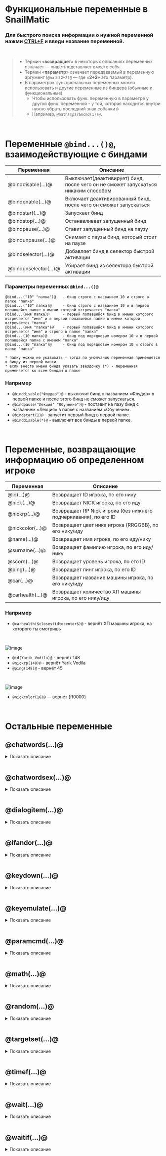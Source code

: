# Функциональные переменные в SnailMatic

### Для быстрого поиска информации о нужной переменной нажми <ins>CTRL+F</ins> и введи название переменной.

</br>

> - Термин «**возвращает**» в некоторых описаниях переменных означает — пишет/подставляет вместо себя
> - Термин «**параметр**» означает передаваемый в переменную аргумент (`@math(2+2)@` — где «**2+2**» это параметр).
> - В параметрах функциональных переменных можно использовать и другие переменные из биндера (обычные и функциональные)
>   - Чтобы использовать функ. переменную в параметре у другой функ. переменной - у той, которая находится внутри нужно убрать последний знак собачки `@`
>   - Например, `@math(@paramcmd(1))@`.

</br>



<!-- ....................................................................@BIND.................................................................... -->
# Переменные `@bind...()@`, взаимодействующие с биндами

| Переменная  | Описание |
| ------------- | ------------- |
| @binddisable(…)@  | Выключает(деактивирует) бинд, после чего он не сможет запускаться никаким способом  |
| @bindenable(…)@  | Включает деактивированный бинд, после чего он сможет запускаться  |
| @bindstart(…)@  | Запускает бинд  |
| @bindstop(…)@  | Останавливает запущенный бинд  |
| @bindpause(…)@  | Ставит запущенный бинд на паузу  |
| @bindunpause(…)@  | Снимает с паузы бинд, который стоит на паузе  |
| @bindselector(…)@  | Добавляет бинд в селектор быстрой активации  |
| @bindunselector(…)@  | Убирает бинд из селектора быстрой активации  |

### Параметры переменных `@bind...()@`

```
@bind...("10" "папка")@   - бинд строго с названием 10 и строго в папке "папка"
@bind...("10" папка)@     - бинд строго с названием 10 и в первой попавшейся папке в имени которой встречается "папка"
@bind...(имя папка)@      - первый попавшийся бинд в имени которого встречается "имя" и в первой попавшейся папке в имени которой встречается "папка"
@bind...(имя "папка")@    - первый попавшийся бинд в имени которого встречается "имя" и строго в папке "папка"
@bind...(10 папка)@       - бинд под порядковым номером 10 и в первой попавшейся папке с именем "папка"
@bind...(10 "папка")@     - бинд под порядковым номером 10 и строго в папке "папка"

* папку можно не указывать - тогда по умолчанию переменная применяется к бинду из первой папки
* если вместо имени бинда указать звёздочку (*) - переменная применяется ко всем биндам в папке
```

### Например

- `@binddisable("Флудер")@` - выключит бинд с названием «Флудер» в первой папке и после этого бинд не сможет запускаться.
- `@bindpause("Лекция" "Обучение")@` - поставит на пазу бинд с названием «Лекция» в папке с названием «Обучение».
- `@bindstart(1)@` - запустит первый бинд в первой папке.
- `@binddisable(*)@` - выключит все бинды в первой папке.

</br>



<!-- ....................................................................@PLAYER.................................................................... -->
# Переменные, возвращающие информацию об определенном игроке

| Переменная  | Описание |
| ------------- | ------------- |
| @id(…)@  | Возвращает ID игрока, по его нику  |
| @nick(…)@  | Возвращает NICK игрока, по его иду  |
| @nickrp(…)@  | Возвращает RP Nick игрока (без нижнего подчеркивания), по его ID  |
| @nickcolor(…)@  | Возвращает цвет ника игрока {RRGGBB}, по его нику/иду  |
| @name(…)@  | Возвращает имя игрока, по его иду/нику  |
| @surname(…)@  | Возвращает фамилию игрока, по его иду/нику  |
| @score(…)@  | Возвращает уровень игрока, по его ID  |
| @ping(…)@  | Возвращает пинг игрока, по его ID  |
| @car(…)@  | Возвращает название машины игрока, по его нику/иду  |
| @carhealth(…)@  | Возвращает количество ХП машины игрока, по его нику/иду  |

### Например

- `@carhealth($closestidtocenter$)@` - вернёт ХП машины игрока, на которого ты смотришь

</br>

![image](https://user-images.githubusercontent.com/71496296/152643274-45e9fe26-986e-42fd-9228-7461e3a2d7e6.png)

- `@id(Yarik_Vodila)@` - вернёт 148
- `@nickrp(148)@` - вернёт Yarik Vodila
- `@ping(148)@` - вернёт 45

</br>

![image](https://user-images.githubusercontent.com/71496296/152643330-e74770ad-96a3-4345-adfa-7ab6e7059be4.png)

- `@nickcolor(16)@` — вернет {ff0000}

</br>

# Остальные переменные



<!-- ....................................................................@CHATWORDS.................................................................... -->
## @chatwords(…)@

<details><summary>Показать описание</summary>

  > Возвращает текст из строки в чате

  Эта переменная берет из определенной строки в чате определенный параметр (объект, слово) и подставляет этот параметр вместо себя.

  </br>

  Допустим, у нас есть вот такое сообщение в чате:

  ![image](https://user-images.githubusercontent.com/71496296/152642155-a1e23478-6fd3-49ed-9c65-3e95fe893b35.png)

  Эту строку можно разбить по объектам. Каждый объект разделен между собой пробелами.

  Визуально каждый объект будет выглядеть вот так:

  ![image](https://user-images.githubusercontent.com/71496296/152642159-f10ab6fc-1c7a-44ce-be6d-bb7c6620ef6a.png)

  — эти объекты, а именно их номера и пишутся в параметр переменной `@chatwords`

  ### Параметры этой переменной:

  ```
  @chatwords(4+)@ - подставит вместо себя весь текст, идущий после 4 параметра
  @chatwords(6-)@ - подставит вместо себя весь текст, идущий до 6 параметра
  @chatwords(2-4)@ - подставит вместо себя весь текст в промежутке от 2 до 4 параметра
  @chatwords(2)@ - подставит вместо себя 2 параметр(cлово)
  @chatwords(98;5)@ - пятое слово из предпоследнего сообщения
  @chatwords(98;4+)@ - весь текст, после четвертого параметра из предпоследнего сообщения
  ```

  Например, переменная `@chatwords(5+)@` подставит вместо себя весь текст, идущий после **пятого** параметра (включительно). Результат:

  ![chatwords](https://user-images.githubusercontent.com/71496296/152642275-9d618205-b755-4b11-baa9-ab7c143a78d3.gif)

  Или, например, переменная `@chatwords(12)@` подставит вместо себя параметр (объект/слово) под порядковым номером **12**. Результат:

  ![chatwords_2](https://user-images.githubusercontent.com/71496296/152642298-9a94ebe1-a960-4d79-9243-7f86efdc7afd.gif)

</details>

</br>



<!-- ....................................................................@CHATWORDSEX.................................................................... -->
## @chatwordsex(…)@

<details><summary>Показать описание</summary>

  > Возвращает текст из последнего сообщения в чате по регулярному выражению в активации по тексту в чате ([Lua Pattern](https://www.blast.hk/threads/62661/)).

  С помощью этой переменной можно вытаскивать нужный текст с точностью до символа (а не целым объектом, как `@chatwords(…)@`) из сообщения.

  - _Эта переменная работает только через бинд и только с помощью активации по тексту в чате._

  </br>

  Например, у нас в чате появляются вот таких два сообщения (взято из чат-лога!!!):

  ```
  [14:59:29] {33FF1F}Номер Junior_Orlando: {FF5500}783000
  [14:59:29] Абонент доступен для звонка
  ```

  ![image](https://user-images.githubusercontent.com/71496296/152642402-6f573c54-2a63-43b0-9c4b-73cdd4a5621b.png)

  Из первого сообщения можно вытащить **имя**, **фамилию** и **номер** игрока по-отдельности. Переменная `@chatwords` нам не подойдет, так как она возвращает объекты целиком и разбить ник игрока на имя и фамилию не получится. Поэтому будем использовать `@chatwordsex`

  Это сообщение практически полностью состоит из переменных: ник и номер телефона. Статическим текстом является лишь HEX цвет, слово «Номер» и двоеточие «:».

  Чтобы по-отдельности нам вытащить имя, фамилию и номер нужно создать регулярное выражение:

  ```
  [14:59:29] {33FF1F}Номер Junior_Orlando: {FF5500}783000
  ```

  -->

  ```
  {33FF1F}Номер (.+)_(.+): {FF5500}(%d+)
  ```

  Процесс создания регулярки выглядит так: сначала мы подставляем вместо переменных символьные классы

  ![chatwordsex](https://user-images.githubusercontent.com/71496296/152642450-73cc9765-ceaf-4e4e-8fdb-7dce732f251f.gif)

  Затем нужные нам символьные классы (это имя, фамилия и номер) мы оборачиваем в скобки `()`

  ![chatwordsex_2](https://user-images.githubusercontent.com/71496296/152642470-1c51e635-3fe6-42b9-9c2d-2ddba9cf470f.gif)

  Всё это мы вставляем в активацию по тексту в чате, а так же включаем галочку [Lua Pattern](https://www.blast.hk/threads/62661/), чтобы регулярное выражение заработало. (по гиперссылке можешь узнать о регулярных выражениях больше)

  ![image](https://user-images.githubusercontent.com/71496296/152642482-7fe917f9-1d9f-4c1b-bfa8-d2649faf2966.png)

  А далее в сообщение бинда мы вписываем нашу переменную `@chatwordsex(…)@`.

  Её параметрами будут выступать порядковые номера символьных классов, завернутых в скобки. То есть цифра «1» в параметре будет подставлять имя игрока, цифра «2» — фамилию, цифра «3» — номер телефона.

  ```
  [14:59:29] {33FF1F}Номер Junior_Orlando: {FF5500}783000
  --> {33FF1F}Номер (.+)_(.+): {FF5500}(%d+)

  @chatwordsex(1)@  - Junior
  @chatwordsex(2)@  - Orlando
  @chatwordsex(3)@  - 783000
  ```

  ![image](https://user-images.githubusercontent.com/71496296/152642503-143d0656-6d62-4a34-9b5a-06f4e9d5a005.png)

  _Результат:_

  ![chatwordsex_3](https://user-images.githubusercontent.com/71496296/152642514-24b554d5-7fd3-4e19-8fbd-9ecbedf1e072.gif)

  > [Еще один пример с использованием этой переменной](https://github.com/GrezeeBal/SnailMaticDocs/blob/main/BINDS_CREATING_GUIDE.md#8-%D0%B0%D0%B2%D1%82%D0%BE%D0%BC%D0%B0%D1%82%D0%B8%D1%87%D0%B5%D1%81%D0%BA%D0%B8-%D0%BE%D1%82%D0%B2%D0%B5%D1%87%D0%B0%D0%B5%D0%BC-%D0%BD%D0%B0-%D1%81%D0%BC%D1%81)

</details>

</br>



<!-- ....................................................................@DIALOGITEM.................................................................... -->
## @dialogitem(…)@

<details><summary>Показать описание</summary>

  > Открывает пункт диалога по его названию/номеру.

  ![image](https://user-images.githubusercontent.com/71496296/152643250-7f3e293e-625d-467c-ac6a-0463ad21139f.png)

  Например, `@dialogitem(Помощь)@` откроет пункт «Помощь» в этом диалоговом окне.

  То же самое сделает и `@dialogitem(4)@`, открыв пункт под номером «4», что является пунктом «Помощь»

</details>
  
</br>



<!-- ....................................................................@IFANDOR.................................................................... -->
## @ifandor(…)@

<details><summary>Показать описание</summary>

  > Возвращает один из двух вариантов в зависимости от правильности условия

  Данная переменная работает как условие между двумя разными развитиями событий.

  ### Параметры данной переменной:

  ```
  @ifandor(Условие?Верно:Неверно)@
  ```

  Работает по такому же принципу, как и `if else` в языках программирования.

  Параметры **Верно** и **Неверно** разделены двоеточием «:»
  
  </br>

  ### Примеров этой переменной может быть бесконечное количество, например:

  ```
  @ifandor($myid$==148?Мой ид определенно 148:Мой ид не является 148)@
  ```
  Если мой ид будет 148 — переменная напишет «Мой ид определенно 148», то есть условие переменной правильное и она вернет текст, который находится в параметре «**Верно**»

  Если мой ид не 148 — переменная напишет «Мой ид не является 148», то есть условие переменной не правильное и она вернет текст, который находится в параметре «**Неверно**»

  ### Другой пример:

  ```
  @ifandor("$mycar$"==""?Я не в машине:Моя машина $mycar$)@
  ```

  В параметре «**Условие**» вписано условие `"$mycar$"==""`, то есть переменная `$mycar$` должна равняться ничему, пустоте.

  > Условие не всегда нужно писать с кавычками:
  > 
  > **Цифры и буквы** — нужно использовать кавычки
  > 
  > **Только цифры** — не нужно использовать кавычки

  > `$myid$==148` - оба параметра содержат только цифры (переменная $myid$ возвращает цифры).
  > 
  > `"$mycar$"==""` - оба параметра могут содержать и буквы.

  Так вот, если условие `"$mycar$"==""` правильное, то есть `$mycar$` равняется пустоте (это значит, что твой персонаж не находится в машине) — `@ifandor` вернет текст «**Я не в машине**». Этот текст написан в параметре «**Верно**»

  А если условие не правильное, то есть `$mycar$` не равняется пустоте (это значит, что твой персонаж сейчас находится в машине) — `@ifandor` вернет текст «**Моя машина $mycar$**». Переменная `$mycar$` в свою очередь вернет название машины, в которой находится твой персонаж. Этот текст написан в параметре «**Неверно**»

  *Превью переменной с помощью конструктора HUD*

  ![ifandor](https://user-images.githubusercontent.com/71496296/152643636-8d212b38-2bb1-4eeb-a63d-f1a6d6a40746.gif)

  ### Другой пример:

  ```
  @ifandor("@isconnected(Yarik_Vodila)"=="Подключен"?Игрок Yarik_Vodila подключен:)@
  ```
  > (заметьте, что последний знак собачки у переменной `@isconnected(…)@`, которая находится в условии, убран — это обязательно делать при использовании функ. переменной в параметре у другой функ. переменной. `@var(@var)@` )

  В этом примере условием выступает другая функциональная переменная из биндера `@isconnected(…)@`. Она проверяет, подключен ли указанный в параметре игрок (по нику/иду) к серверу или нет. Она возвращает два результата: «**Подключен**» и «**Не подключен**».

  В данному случае, она проверяет, подключен ли игрок с ником Yarik_Vodila к серверу или нет.

  *Работа переменной @isconnected*

  ![ifandor_isconnected](https://user-images.githubusercontent.com/71496296/152643693-1f2bc7de-f09f-4e8e-b38f-a8e5ffba9e8a.gif)

  В случае, если игрок с указанным ником подключен, то есть переменная `@isconnected(Yarik_Vodila)@` вернула значение «**Подключен**» — переменная `@ifandor` вернет текст из параметра «**Верно**», то есть «Игрок Yarik_Vodila подключен».

  В случае, если такой игрок не подключен к серверу — то есть переменная `@isconnected(Yarik_Vodila)@` вернула значение «**Не подключен**», а значит, что условие в `@ifandor` не правильно — вернется значение из параметра «**Неверно**». Но, так как там не указан никакой текст — вернется пустота (даже не символ, а просто ничего).

  ![ifandor_isconnected_2](https://user-images.githubusercontent.com/71496296/152643744-1d5787dc-b7d1-4f4f-ac36-28c1cdddef79.gif)

  > [Еще один пример с использованием этой переменной (vk.com)](https://vk.com/@scriptpatrol-sozdaem-arifmeticheskuu-progressiu)

</details>

</br>



<!-- ....................................................................@KEYДАУН.................................................................... -->
## @keydown(…)@

<details><summary>Показать описание</summary>

  > Зажимает указанную клавишу на количество миллисекунд

  ```
  @keydown(Номер клавиши;Миллисекунд)@
  ```

  Например, `@keydown(87;1000)@` зажмет клавишу `W` на 1 секунду.

  > Если навести курсор в окне переменных на плюсик рядом с этой переменной — откроется окно со списком всех клавиш, в котором так же можно указать количество миллисекунд. По нажатию на нужную клавишу — скопируется переменная с уже вставленной в параметр клавишей и количеством миллисекунд

  ![image](https://user-images.githubusercontent.com/71496296/152643823-4526319e-a6c0-4930-8ed3-31b7e4cca3ff.png)
  
</details>

</br>



<!-- ....................................................................@KEYEMULATE.................................................................... -->
## @keyemulate(…)@

<details><summary>Показать описание</summary>

  > Нажимает на указанную клавишу

  ```
  @keyemulate(Номер клавиши)@
  ```

  Например, `@keyemulate(87)@` нажмет один раз на клавишу `W`.

  > Если навести курсор в окне переменных на плюсик рядом с этой переменной — откроется окно со списком всех клавиш. По нажатию на нужную клавишу — скопируется переменная с уже вставленной в параметр клавишей

  ![image](https://user-images.githubusercontent.com/71496296/152643879-0b8e050d-7bac-4f91-83d8-0dbee86460ed.png)
  
</details>

</br>



<!-- ....................................................................@PARAMCMD.................................................................... -->
## @paramcmd(…)@

<details><summary>Показать описание</summary>

  > Возвращает параметры введенной команды

  С помощью этой переменной можно вытаскивать параметры (аргументы) из введенной команды. Эта переменная используется только в биндах.

  </br>

  Когда ты вводишь команду:

  ```
  /su (id) (звезды) (причина)
  ```

  — `/su` является командой, а `id` `звезды` `причина` являются параметрами (или аргументами) этой команды. Переменная `@paramcmd` может возвращать эти аргументы, чтобы использовать их в бинде.

  ### Параметры переменной `@paramcmd`:

  ```
  @paramcmd(4+)@ - подставит вместо себя все параметры, идущие после 4 параметра
  @paramcmd(6-)@ - подставит вместо себя все параметры, идущие до 6 параметра
  @paramcmd(2-4)@ - подставит вместо себя все параметры в промежутке от 2 до 4 параметра
  @paramcmd(2)@ - подставит вместо себя 2 параметр
  ```

  То есть, каждый аргумент у команды имеет свой порядковый номер (1, 2, 3, 4…). У вышеупомянутой команды `/su` есть три аргумента: 1 — **id**, 2 — **звезды** и 3 — **причина**. Для переменной `@paramcmd` это будет выглядеть вот так:

  ```
  /su id звезды причина

  @paramcmd(1)@ - id
  @paramcmd(2)@ - звезды
  @paramcmd(3)@ - причина

  @paramcmd(1-2)@ - id звезды
  @paramcmd(1+)@ - id звезды причина
  @paramcmd(2-)@ - id звезды
  ```

  ### Например, сделаем аналог серверной команды /id

  В новом биндер регистрируем команду активации `/id` (учти, что команда активации бинда заменит серверную)

  ![image](https://user-images.githubusercontent.com/71496296/175749062-ed0e14ec-545f-4952-aee7-a29ccf6f8291.png)

  Теперь сделаем так, чтобы при вводе команды `/id ID` нам показывало расширенную информацию об игроке: его ник, ид, цвет клиста, пинг и уровень

  Для начала поставим метод отправки строки "В уведомления", чтобы биндер отправлял информацию в виде уведомления

  ![image](https://user-images.githubusercontent.com/71496296/175749252-f5f1533d-8781-483c-8986-dda63bacdeba.png)

  Затем впишем в поле "Сообщение" переменные, которые будут подставлять нужную нам информацию:

  Чтобы биндер писал ник игрока, используем переменную [@nick()@](https://github.com/GrezeeBal/SnailMaticDocs/blob/main/FUNCTIONAL_VARIABLES_GUIDE.md#%D0%BF%D0%B5%D1%80%D0%B5%D0%BC%D0%B5%D0%BD%D0%BD%D1%8B%D0%B5-%D0%B2%D0%BE%D0%B7%D0%B2%D1%80%D0%B0%D1%89%D0%B0%D1%8E%D1%89%D0%B8%D0%B5-%D0%B8%D0%BD%D1%84%D0%BE%D1%80%D0%BC%D0%B0%D1%86%D0%B8%D1%8E-%D0%BE%D0%B1-%D0%BE%D0%BF%D1%80%D0%B5%D0%B4%D0%B5%D0%BB%D0%B5%D0%BD%D0%BD%D0%BE%D0%BC-%D0%B8%D0%B3%D1%80%D0%BE%D0%BA%D0%B5), которая возвращает ник по иду. В её параметр вставим `@paramcmd(1)@`, которая будет подставлять вписанный в команду `/id` первый аргумент, а именно ID

  ![image](https://user-images.githubusercontent.com/71496296/175749686-d550ae5c-d4d9-4009-89ac-164c7c989272.png)

  > Заметь, что у `@paramcmd` последний знак собачки убран - это обязательно нужно делать, если использовать функ. переменную в параметре у другой функ. переменной.

  Чтобы биндер перекрасил этот ник в цвет клиста этого игрока - будем использовать [@nickcolor()@](https://github.com/GrezeeBal/SnailMaticDocs/blob/main/FUNCTIONAL_VARIABLES_GUIDE.md#%D0%BF%D0%B5%D1%80%D0%B5%D0%BC%D0%B5%D0%BD%D0%BD%D1%8B%D0%B5-%D0%B2%D0%BE%D0%B7%D0%B2%D1%80%D0%B0%D1%89%D0%B0%D1%8E%D1%89%D0%B8%D0%B5-%D0%B8%D0%BD%D1%84%D0%BE%D1%80%D0%BC%D0%B0%D1%86%D0%B8%D1%8E-%D0%BE%D0%B1-%D0%BE%D0%BF%D1%80%D0%B5%D0%B4%D0%B5%D0%BB%D0%B5%D0%BD%D0%BD%D0%BE%D0%BC-%D0%B8%D0%B3%D1%80%D0%BE%D0%BA%D0%B5). Подставим её перед переменной с ником, потому что она возвращает HEX цвет {RRGGBB}:

  ![image](https://user-images.githubusercontent.com/71496296/175749816-4d5f73b8-a0aa-47c8-a828-68cdb6ebbd71.png)

  На этом этапе наш бинд при активации уже будет выглядеть вот так:

  ![image](https://user-images.githubusercontent.com/71496296/175749922-1eebf46b-a7ea-44d9-a112-0165df50adf7.png)

  Добавим рядом с ником в квадратные скобки его ид: `{FFFFFF}[@paramcmd(1)@]`

  ![image](https://user-images.githubusercontent.com/71496296/175750083-01609bb2-d74b-40ed-9ba3-d697f5a3249f.png)

  Затем, таким же способом, как и с переменной `@nick()@` добавим уровень и пинг игрока: `уровень - @score(@paramcmd(1))@, пинг - @ping(@paramcmd(1))@`

  ![image](https://user-images.githubusercontent.com/71496296/175750170-7e5b6dd9-a665-40c4-9843-578d6da75eb3.png)

  И теперь при написании в чат `/id ID` - биндер покажет нам информацию об этом игроке:

  ![image](https://user-images.githubusercontent.com/71496296/175750216-34362f24-893f-45af-aa00-952627eff0ae.png)

  > [Еще один пример с использованием этой переменной](https://github.com/GrezeeBal/SnailMaticDocs/blob/main/BINDS_CREATING_GUIDE.md#2-%D0%B1%D1%8B%D1%81%D1%82%D1%80%D1%8B%D0%B9-%D1%80%D0%B5%D0%BF%D0%BE%D1%80%D1%82-%D1%81-%D0%BF%D0%BE%D0%BC%D0%BE%D1%89%D1%8C%D1%8E-%D1%81%D0%BE%D0%BA%D1%80%D0%B0%D1%89%D0%B5%D0%BD%D0%BD%D0%BE%D0%B9-%D0%BA%D0%BE%D0%BC%D0%B0%D0%BD%D0%B4%D1%8B)
  > 
  > [Еще второй пример с использованием этой переменной](https://github.com/GrezeeBal/SnailMaticDocs/blob/main/BINDS_CREATING_GUIDE.md#3-%D1%83%D0%BB%D1%83%D1%87%D1%88%D0%B0%D0%B5%D0%BC-%D0%BD%D0%B0%D1%88-%D0%B1%D1%8B%D1%81%D1%82%D1%80%D1%8B%D0%B9-%D1%80%D0%B5%D0%BF%D0%BE%D1%80%D1%82)

</details>

</br>



<!-- ....................................................................@MATH.................................................................... -->
## @math(…)@

<details><summary>Показать описание</summary>

  > Вычисляет математические операции, вписанные в параметр переменной

  Например, `@math(2+2)@` - напишет 4

  Эту переменную лучше всего использовать в связке с `@paramcmd` или `@chatwords`

  ### Например, мы можем сделать калькулятор с помощью `@paramcmd` и `@math`.

  В бинде регистрируем команду активации `math`

  ![image](https://user-images.githubusercontent.com/71496296/152643958-b357f553-4949-4144-97f5-07159066491b.png)

  А в сообщение вставляем переменную `@math(…)@`, а в её параметр вставляем `@paramcmd(1)@`:

  ![image](https://user-images.githubusercontent.com/71496296/152643965-1213b459-0e74-4846-99c4-9824b6e2007d.png)

  Так, как все математические операции это по сути один объект (потому что нет пробелов между ними) — это всё будет считаться как первый аргумент, поэтому и в `@paramcmd` мы вставим цифру `1`.

  > [Подробнее смотри здесь](#chatwords). У этой переменной такой же принцип выбора аргументов

  И теперь при вводе в чат: `math 2+2` биндер вернет «4»

  ![paramcmd](https://user-images.githubusercontent.com/71496296/152644029-f9f3db9f-efad-4095-82d9-029dafe25d47.gif)
  
</details>

</br>



<!-- ....................................................................@RANDOM.................................................................... -->
## @random(…)@

<details><summary>Показать описание</summary>

  > Генератор случайных чисел

  ```
  @random()@ - случайное число от -2147483647 до 2147483647
  @random(10)@ - случайное число от 1 до 10
  @random(20-30)@ - случайное число от 20 до 30
  ```

  > [Пример с использованием этой переменной](https://github.com/GrezeeBal/SnailMaticDocs/blob/main/BINDS_CREATING_GUIDE.md#11-%D0%B3%D0%B5%D0%BD%D0%B5%D1%80%D0%B0%D1%82%D0%BE%D1%80-%D1%81%D0%BB%D1%83%D1%87%D0%B0%D0%B9%D0%BD%D1%8B%D1%85-%D0%BE%D1%82%D1%8B%D0%B3%D1%80%D0%BE%D0%B2%D0%BE%D0%BA)

</details>
  
</br>



<!-- ....................................................................@TARGETSET.................................................................... -->
## @targetset(…)@

<details><summary>Показать описание</summary>

  > Устанавливает таргет для биндера по иду/нику

  > [Подробнее о таргетах в биндере](https://github.com/GrezeeBal/SnailMaticDocs/blob/main/SNAILMATIC_DOCUMENTATION.md#6-%D0%B2%D1%8B%D0%B1%D0%BE%D1%80-%D1%86%D0%B5%D0%BB%D0%B8-%D0%BF%D0%B5%D1%80%D0%B5%D0%BC%D0%B5%D0%BD%D0%BD%D1%8B%D0%B5-target)

  Эта переменная, как один из вариантов установки таргета. Аналог команды `/sm.target [id/nick]`

  Например, переменная `@targetset($closestidtocenter$)@` выберет как цель игрока, который находится ближе всего к центру экрана (*короче говоря, игрока, на которого ты смотришь*).

</details>
  
</br>



<!-- ....................................................................@TIMEF.................................................................... -->
## @timef(…)@

<details><summary>Показать описание</summary>

  > Пишет время в указанном в параметре формате. **В конце формата в параметре обязательно нужно поставить точку с запятой** `;`

  В биндере есть обычная переменная `$time$`, которая пишет время в формате `HH:MM:SS`. А с помощью функ. переменной `@timef` этот формат можно изменить.

  ### Параметры:

  ```
  %a	abbreviated weekday name (e.g., Wed)
  %A	full weekday name (e.g., Wednesday)
  %b	abbreviated month name (e.g., Sep)
  %	full month name (e.g., September)
  %c	date and time (e.g., 09/16/98 23:48:10)
  %d	day of the month (16) [01-31]
  %H	hour, using a 24-hour clock (23) [00-23]
  %I	hour, using a 12-hour clock (11) [01-12]
  %M	minute (48) [00-59]
  %m	month (09) [01-12]
  %p	either "am" or "pm" (pm)
  %S	second (10) [00-61]
  %w	weekday (3) [0-6 = Sunday-Saturday]
  %x	date (e.g., 09/16/98)
  %X	time (e.g., 23:48:10)
  %Y	full year (1998)
  %y	two-digit year (98) [00-99]
  %%	the character `%´
  --*в конце формата обязательно поставить ;
  ```

  Например, переменная @timef(%c;)@ напишет полную дату и время в формате:

  ![image](https://user-images.githubusercontent.com/71496296/152644192-f743e9dd-25b6-4bc7-bdc3-9796470b339b.png)
  
</details>

</br>



<!-- ....................................................................@WAIT.................................................................... -->
## @wait(…)@

<details><summary>Показать описание</summary>

  > Приостанавливает выполнение уже запущенного бинда на указанное в параметре количество миллисекунд

  Данная переменная полный аналог задержки между строками в бинде. Она устанавливается вместо задержки просто в строку сообщения и выполняется абсолютно так же, как и задержка.

  ### Например:

  ![image](https://user-images.githubusercontent.com/71496296/152644216-d3370f5b-eecd-4550-af7a-1376f8e6011e.png)

  — полный аналог вот такого:

  ![image](https://user-images.githubusercontent.com/71496296/152644218-7472dd05-2f73-4f76-bf61-afedb3ae0b99.png)

</details>

</br>



<!-- ....................................................................@WAITIF.................................................................... -->
## @waitif(…)@

<details><summary>Показать описание</summary>

  > Приостанавливает выполнение уже запущенного бинда, пока не выполнится указанное в параметре условие

  Похожее использование, как и переменная `@wait`, но вместо миллисекунд в параметре пишется условие, как например в переменной `@ifandor`

  В отличии от переменной `@wait` — бинд ставится на паузу, пока указанное условие не выполнится (станет правильным).

  ### Например:

  ![image](https://user-images.githubusercontent.com/71496296/152644238-fc06d75b-5b03-462e-861a-362ec0b07a65.png)

  — бинд запускается и становится на паузу, когда обрабатывается строка с переменной `@waitif`. Условие этой переменной — нажатая клавиша «**Enter**» (`0x0D`).

  То есть, бинд встал на паузу с помощью переменной `@waitif` и возобновится только при условии, если ты нажмешь на клавишу «**Enter**». После чего бинд возобновляется со следующей строки.
  
</details>
